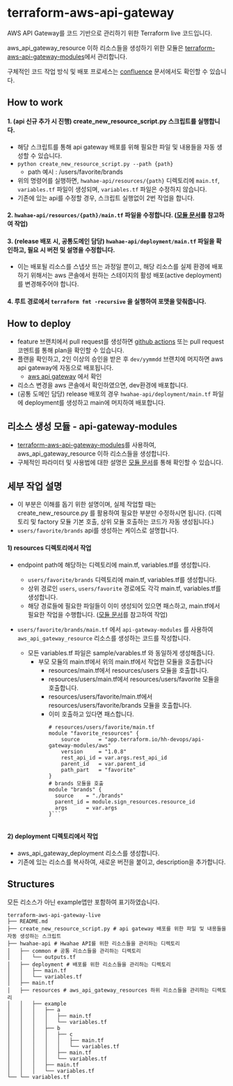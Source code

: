# terraform-aws-api-gateway
AWS API Gateway를 코드 기반으로 관리하기 위한 Terraform live 코드입니다.

aws_api_gateway_resource 이하 리소스들을 생성하기 위한 모듈은 [terraform-aws-api-gateway-modules](https://github.com/birdviewdev/terraform-aws-api-gateway-modules)에서 관리합니다.

구체적인 코드 작업 방식 및 배포 프로세스는 [confluence](https://birdview.atlassian.net/wiki/spaces/HWAH/pages/3438379118/Terraform+Api+Gateway) 문서에서도 확인할 수 있습니다.


## How to work
#### 1. (api 신규 추가 시 진행) create_new_resource_script.py 스크립트를 실행합니다.
- 해당 스크립트를 통해 api gateway 배포를 위해 필요한 파일 및 내용들을 자동 생성할 수 있습니다. 
- `python create_new_resource_script.py --path {path}`
  - path 예시 : /users/favorite/brands
- 위의 명령어를 실행하면, `hwahae-api/resources/{path}` 디렉토리에 `main.tf`, `variables.tf` 파일이 생성되며, `variables.tf` 파일은 수정하지 않습니다. 
- 기존에 있는 api를 수정할 경우, 스크립트 실행없이 2번 작업을 합니다.
#### 2. `hwahae-api/resources/{path}/main.tf` 파일을 수정합니다. ([모듈 문서](https://github.com/birdviewdev/terraform-aws-api-gateway-modules/blob/main/README.md)를 참고하여 작업)
#### 3. (release 배포 시, 공통도메인 담당) `hwahae-api/deployment/main.tf` 파일을 확인하고, 필요 시 버전 및 설명을 수정합니다.
- 이는 배포될 리소스를 스냅샷 뜨는 과정일 뿐이고, 해당 리소스를 실제 환경에 배포하기 위해서는 aws 콘솔에서 원하는 스테이지의 활성 배포(active deployment)를 변경해주어야 합니다.
#### 4. 루트 경로에서 `terraform fmt -recursive` 을 실행하여 포맷을 맞춰줍니다.



## How to deploy 
- feature 브랜치에서 pull request를 생성하면 [github actions](https://github.com/birdviewdev/terraform-aws-api-gateway-live/actions) 또는 pull request 코멘트를 통해 plan을 확인할 수 있습니다.
- 플랜을 확인하고, 2인 이상의 승인을 받은 후 `dev/yymmdd` 브랜치에 머지하면 aws api gateway에 자동으로 배포됩니다.
  - [aws api gateway](https://ap-northeast-2.console.aws.amazon.com/apigateway/main/apis/xxd0dl0q2f/resources?api=xxd0dl0q2f&region=ap-northeast-2) 에서 확인
- 리소스 변경을 aws 콘솔에서 확인하였으면, dev환경에 배포합니다.
- (공통 도메인 담당) release 배포의 경우 `hwahae-api/deployment/main.tf` 파일에 deployment를 생성하고 main에 머지하여 배포합니다.



## 리소스 생성 모듈 - api-gateway-modules 
- [terraform-aws-api-gateway-modules](https://github.com/birdviewdev/terraform-aws-api-gateway-modules)를 사용하여, aws_api_gateway_resource 이하 리소스들을 생성합니다.
- 구체적인 파라미터 및 사용법에 대한 설명은 [모듈 문서](https://github.com/birdviewdev/terraform-aws-api-gateway-modules/blob/main/README.md)를 통해 확인할 수 있습니다.



## 세부 작업 설명 
- 이 부분은 이해를 돕기 위한 설명이며, 실제 작업할 때는 create_new_resource.py 를 활용하여 필요한 부분만 수정하시면 됩니다. (디렉토리 및 factory 모듈 기본 호출, 상위 모듈 호출하는 코드가 자동 생성됩니다.)
- `users/favorite/brands` api를 생성하는 케이스로 설명합니다.

#### 1) resources 디렉토리에서 작업 
  - endpoint path에 해당하는 디렉토리에 main.tf, variables.tf를 생성합니다. 
    - `users/favorite/brands` 디렉토리에 main.tf, variables.tf를 생성합니다.
    - 상위 경로인 `users`, `users/favorite` 경로에도 각각 main.tf, variables.tf를 생성합니다. 
    - 해당 경로들에 필요한 파일들이 이미 생성되어 있으면 패스하고, main.tf에서 필요한 작업을 수행합니다. ([모듈 문서](https://github.com/birdviewdev/terraform-aws-api-gateway-modules/blob/main/README.md)를 참고하여 작업)


  - `users/favorite/brands/main.tf` 에서 `api-gateway-modules` 를 사용하여 `aws_api_gateway_resource` 리소스를 생성하는 코드를 작성합니다.
    - 모든 variables.tf 파일은 sample/varables.tf 와 동일하게 생성해줍니다.
      - 부모 모듈의 main.tf에서 위의 main.tf에서 작업한 모듈을 호출합니다
        - resources/main.tf에서 resources/users 모듈을 호출합니다.
        - resources/users/main.tf에서 resources/users/favorite 모듈을 호출합니다.
        - resources/users/favorite/main.tf에서 resources/users/favorite/brands 모듈을 호출합니다.
        - 이미 호출하고 있다면 패스합니다.
          ```hcl
          # resources/users/favorite/main.tf
          module "favorite_resources" {
              source      = "app.terraform.io/hh-devops/api-gateway-modules/aws"
              version     = "1.0.8"
              rest_api_id = var.args.rest_api_id
              parent_id   = var.parent_id
              path_part   = "favorite"
          }
          # brands 모듈을 호출
          module "brands" {
            source    = "./brands"
            parent_id = module.sign_resources.resource_id
            args      = var.args
          }```
             
#### 2) deployment 디렉토리에서 작업
- aws_api_gateway_deployment 리소스를 생성합니다.
- 기존에 있는 리소스를 복사하여, 새로운 버전을 붙이고, description을 추가합니다.



## Structures
모든 리소스가 아닌 example앱만 포함하여 표기하였습니다. 

```
terraform-aws-api-gateway-live
├── README.md
├── create_new_resource_script.py # api gateway 배포를 위한 파일 및 내용들을 자동 생성하는 스크립트
├── hwahae-api # Hwahae API를 위한 리소스들을 관리하는 디렉토리
│   ├── common # 공통 리소스들을 관리하는 디렉토리
│   │   └── outputs.tf
│   ├── deployment # 배포를 위한 리소스들을 관리하는 디렉토리
│   │   ├── main.tf
│   │   └── variables.tf
│   ├── main.tf 
│   ├── resources # aws_api_gateway_resources 하위 리소스들을 관리하는 디렉토리
│   │   ├── example
│   │   │   ├── a
│   │   │   │   ├── main.tf
│   │   │   │   └── variables.tf
│   │   │   ├── b
│   │   │   │   ├── c
│   │   │   │   │   ├── main.tf
│   │   │   │   │   └── variables.tf
│   │   │   │   ├── main.tf
│   │   │   │   └── variables.tf
│   │   │   ├── main.tf
│   │   │   └── variables.tf
└── └── variables.tf
```
